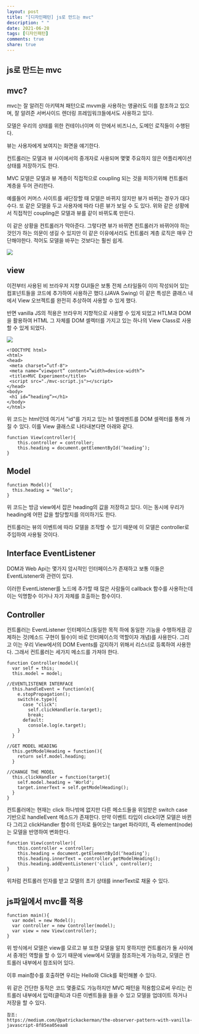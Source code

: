 ```yaml
---
layout: post
title: "[디자인패턴] js로 만드는 mvc"
description: " "
date: 2021-06-28
tags: [디자인패턴]
comments: true
share: true
---
```


## js로 만드는 mvc

## mvc?

mvc는 잘 알려진 아키텍쳐 패턴으로 mvvm을 사용하는 앵귤러도 이를 참조하고 있으며, 잘 알려준 서버사이드 렌더링 프레임워크들에서도 사용하고 있다.

모델은 우리의 상태를 위한 컨테이너이며 이 안에서 비즈니스, 도메인 로직들이 수행된다.

뷰는 사용자에게 보여지는 화면을 얘기한다.

컨트롤러는 모델과 뷰 사이에서의 중개자로 사용되며 몇몇 주요하지 않은 어플리케이션 상태를 저장하기도 한다.

MVC 모델은 모델과 뷰 계층이 직접적으로 coupling 되는 것을 피하기위해 컨트롤러 계층을 두어 관리한다.

예를들어 커머스 사이트를 새단장할 때 모델은 바뀌지 않지만 뷰가 바뀌는 경우가 대다수다. 또 같은 모델을 두고 사용자에 따라 다른 뷰가 보일 수 도 있다. 위와 같은 상황에서 직접적인 coupling은 모델과 뷰를 같이 바뀌도록 만든다.

이 같은 상황을 컨트롤러가 막아준다. 그렇다면 뷰가 바뀌면 컨트롤러가 바뀌어야 하는 것인가 하는 의문이 생길 수 있지만 이 같은 이유에서라도 컨트롤러 계층 로직은 매우 간단해야한다. 적어도 모델을 바꾸는 것보다는 훨씬 쉽게.

<img src="https://miro.medium.com/max/1084/1*eG2DYVb_HozJ6RboNZZbQg.png">

## view

이전부터 사용된 비 브라우저 지향 GUI들은 보통 전체 스타일들이 이미 작성되어 있는 컴포넌트들을 코드에 추가하여 사용하곤 했다.(JAVA Swing) 이 같은 특성은 클래스 내에서 View 오브젝트를 완전히 추상하여 사용할 수 있게 했다.

반면 vanilla JS의 적용은 브라우저 지향적으로 사용할 수 있게 되었고 HTLM과 DOM을 활용하여 HTML 그 자체를 DOM 셀렉터를 가지고 있는 하나의 View Class로 사용할 수 있게 되었다.

<img src="https://miro.medium.com/max/738/1*WGd7u4QzBjeT7mXFgBYp9w.png">

```
<!DOCTYPE html>
<html>
<head>
 <meta charset=”utf-8">
 <meta name=”viewport” content=”width=device-width”>
 <title>MVC Experiment</title>
 <script src="./mvc-script.js"></script>
</head>
<body>
 <h1 id=”heading”></h1>
</body>
</html>
```

위 코드는 html인데 여기서 "id"를 가지고 있는 h1 엘레멘트를 DOM 셀렉터를 통해 가질 수 있다. 이를 View 클래스로 나타내본다면 아래와 같다.

```
function View(controller){
    this.controller = controller;
    this.heading = document.getElementById(‘heading’);
}
```

## Model

```
function Model(){
  this.heading = "Hello";
}
```

위 코드는 방금 view에서 잡은 heading의 값을 저장하고 있다. 이는 동시에 우리가 heading에 어떤 값을 할당할지를 의미하기도 한다.

컨트롤러는 뷰의 이벤트에 따라 모델을 조작할 수 있기 때문에 이 모델은 controller로 주입하여 사용될 것이다.

## Interface EventListener

DOM과 Web Api는 몇가지 암시적인 인터페이스가 존재하고 보통 이들은 EventListener와 관련이 있다.

이러한 EventListener를 노드에 추가할 때 많은 사람들이 callback 함수를 사용하는데 이는 익명함수 이거나 자기 자체를 호출하는 함수이다.

## Controller

컨트롤러는 EventListener 인터페이스(동일한 목적 하에 동일한 기능을 수행하게끔 강제하는 것(메소드 구현이 필수)이 바로 인터페이스의 역할이자 개념)를 사용한다. 그리고 이는 우리 View에서의 DOM Events를 감지하기 위해서 리스너로 등록하여 사용한다.
그래서 컨트롤러는 세가지 메소드를 가져야 한다.

```
function Controller(model){
  var self = this;
  this.model = model;

//EVENTLISTENER INTERFACE
  this.handleEvent = function(e){
    e.stopPropagation();
    switch(e.type){
      case "click":
        self.clickHandler(e.target);
        break;
      default:
        console.log(e.target);
    }
  }

//GET MODEL HEADING
  this.getModelHeading = function(){
    return self.model.heading;
  }

//CHANGE THE MODEL
  this.clickHandler = function(target){
    self.model.heading = 'World';
    target.innerText = self.getModelHeading();
  }
}
```

컨트롤러에는 현재는 click 하나밖에 없지만 다른 메소드들을 위임받은 switch case 기반으로 handleEvent 메소드가 존재한다. 만약 이벤트 타입이 click이면 모델은 바뀐다 그리고 clickHandler 함수의 인자로 들어오는 target 파라미터, 즉 element(node)는 모델을 반영하여 변화한다.

```
function View(controller){
    this.controller = controller;
    this.heading = document.getElementById(‘heading’);
    this.heading.innerText = controller.getModelHeading();
    this.heading.addEventListener('click', controller);
}
```

위처럼 컨트롤러 인자를 받고 모델의 초기 상태를 innerText로 채울 수 있다.

## js파일에서 mvc를 적용

```
function main(){
  var model = new Model();
  var controller = new Controller(model);
  var view = new View(controller);
}
```

위 방식에서 모델은 view를 모르고 뷰 또한 모델을 알지 못하지만 컨트롤러가 둘 사이에서 중개인 역할을 할 수 있기 때문에 view에서 모델을 참조하는게 가능하고, 모델은 컨트롤러 내부에서 참조되어 있다.

이후 main함수를 호출하면 우리는 Hello와 Click를 확인해볼 수 있다.

위 같은 간단한 동작은 코드 몇줄로도 가능하지만 MVC 패턴을 적용함으로써 우리는 컨트롤러 내부에서 입력(클릭)과 다른 이벤트들을 들을 수 있고 모델을 업데이트 하거나 저장을 할 수 있다.

```
참조:
https://medium.com/@patrickackerman/the-observer-pattern-with-vanilla-javascript-8f85ea05eaa8
```
